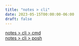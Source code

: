 ```yaml
---
title: "notes > cli"
date: 2023-05-15T00:00:00-06:00
draft: false
---
```


[notes > cli > cmd](cmd)  
[notes > cli > posh](posh)  
